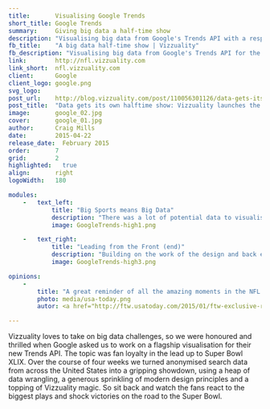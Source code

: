 ```yaml
---
title:       Visualising Google Trends 
short_title: Google Trends
summary: 	 Giving big data a half-time show
description: "Visualising big data from Google's Trends API with a responsive web application"
fb_title:    "A big data half-time show | Vizzuality"
fb_description: "Visualising big data from Google's Trends API for the 2014-15 NFL season"
link:        http://nfl.vizzuality.com
link_short:  nfl.vizzuality.com
client:      Google
client_logo: google.png
svg_logo:     
post_url:    http://blog.vizzuality.com/post/110056301126/data-gets-its-own-halftime-show-vizzuality
post_title:  "Data gets its own halftime show: Vizzuality launches the new Google Trends API"
image:       google_02.jpg
cover:       google_01.jpg
author:      Craig Mills
date:        2015-04-22
release_date:  February 2015
order:       7
grid:        2
highlighted:   true
align:       right
logoWidth:   180

modules:
    -   text_left:
            title: "Big Sports means Big Data"
            description: "There was a lot of potential data to visualise, so our first challenge was to identify the most important pieces needed to tell the story of the season. With this in hand we worked in the back end to make sure we didn’t overwhelm the browser with data, which would lead to slow, lagged performance, ultimately compromising the vision of the designers and partners. Design is also important here, with a clear and vivid design making the overall story engaging and simple to understand, while also allowing the key moments to stand out."
            image: GoogleTrends-high1.png 

    -   text_right: 
            title: "Leading from the Front (end)"
            description: "Building on the work of the design and back end teams, our engineers innovated with a number of different languages (including SVG to animate D3.js) to achieve the performace, responsiveness and quality that we wanted from the front end application. By using these languages in new ways we can unleash the full vision and proposal put forward in the sketches and wireframes, delivering a great experience whether you're looking on your phone or your desktop."
            image: GoogleTrends-high3.png

opinions:
    -
        title: "A great reminder of all the amazing moments in the NFL this year including Manning’s record, Odell Beckham Jr.’s catch and more."
        photo: media/usa-today.png
        autor: <a href="http://ftw.usatoday.com/2015/01/ftw-exclusive-remember-the-great-storylines-of-the-2014-nfl-season-through-googles-data">Nina Mandell, USA Today</a>

---
```

Vizzuality loves to take on big data challenges, so we were honoured and thrilled when Google asked us to work on a flagship visualisation for their new Trends API. The topic was fan loyalty in the lead up to Super Bowl XLIX. Over the course of four weeks we turned anonymised search data from across the United States into a gripping showdown, using a heap of data wrangling, a generous sprinkling of modern design principles and a topping of Vizzuality magic. So sit back and watch the fans react to the biggest plays and shock victories on the road to the Super Bowl.  
